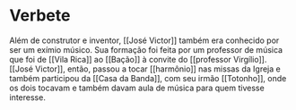 # Verbete
Além de construtor e inventor, [[José Victor]] também era conhecido por ser um exímio músico. Sua formação foi feita por um professor de música que foi de [[Vila Rica]] ao [[Bação]] à convite do [[professor Virgílio]]. [[José Victor]], então, passou a tocar [[harmônio]] nas missas da Igreja e também participou da [[Casa da Banda]], com seu irmão [[Totonho]], onde os dois tocavam e também davam aula de música para quem tivesse interesse.